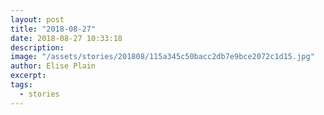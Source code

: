 ```yaml
---
layout: post
title: "2018-08-27"
date: 2018-08-27 10:33:18
description: 
image: "/assets/stories/201808/115a345c50bacc2db7e9bce2072c1d15.jpg"
author: Elise Plain
excerpt: 
tags: 
  - stories
---
```



<p></p>
